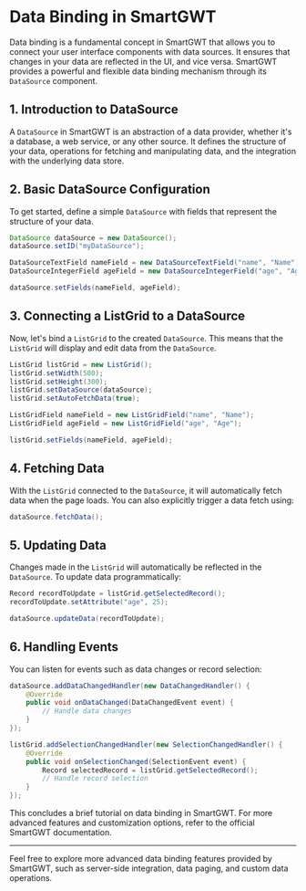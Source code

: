 # Data Binding in SmartGWT

Data binding is a fundamental concept in SmartGWT that allows you to connect your user interface components with data sources. It ensures that changes in your data are reflected in the UI, and vice versa. SmartGWT provides a powerful and flexible data binding mechanism through its `DataSource` component.

## 1. **Introduction to DataSource**

A `DataSource` in SmartGWT is an abstraction of a data provider, whether it's a database, a web service, or any other source. It defines the structure of your data, operations for fetching and manipulating data, and the integration with the underlying data store.

## 2. **Basic DataSource Configuration**

To get started, define a simple `DataSource` with fields that represent the structure of your data.

```java
DataSource dataSource = new DataSource();
dataSource.setID("myDataSource");

DataSourceTextField nameField = new DataSourceTextField("name", "Name");
DataSourceIntegerField ageField = new DataSourceIntegerField("age", "Age");

dataSource.setFields(nameField, ageField);
```

## 3. **Connecting a ListGrid to a DataSource**

Now, let's bind a `ListGrid` to the created `DataSource`. This means that the `ListGrid` will display and edit data from the `DataSource`.

```java
ListGrid listGrid = new ListGrid();
listGrid.setWidth(500);
listGrid.setHeight(300);
listGrid.setDataSource(dataSource);
listGrid.setAutoFetchData(true);

ListGridField nameField = new ListGridField("name", "Name");
ListGridField ageField = new ListGridField("age", "Age");

listGrid.setFields(nameField, ageField);
```

## 4. **Fetching Data**

With the `ListGrid` connected to the `DataSource`, it will automatically fetch data when the page loads. You can also explicitly trigger a data fetch using:

```java
dataSource.fetchData();
```

## 5. **Updating Data**

Changes made in the `ListGrid` will automatically be reflected in the `DataSource`. To update data programmatically:

```java
Record recordToUpdate = listGrid.getSelectedRecord();
recordToUpdate.setAttribute("age", 25);

dataSource.updateData(recordToUpdate);
```

## 6. **Handling Events**

You can listen for events such as data changes or record selection:

```java
dataSource.addDataChangedHandler(new DataChangedHandler() {
    @Override
    public void onDataChanged(DataChangedEvent event) {
        // Handle data changes
    }
});

listGrid.addSelectionChangedHandler(new SelectionChangedHandler() {
    @Override
    public void onSelectionChanged(SelectionEvent event) {
        Record selectedRecord = listGrid.getSelectedRecord();
        // Handle record selection
    }
});
```

This concludes a brief tutorial on data binding in SmartGWT. For more advanced features and customization options, refer to the official SmartGWT documentation.

--- 

Feel free to explore more advanced data binding features provided by SmartGWT, such as server-side integration, data paging, and custom data operations.